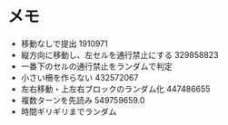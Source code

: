 # メモ

- 移動なしで提出 1910971
- 縦方向に移動し、左セルを通行禁止にする 329858823
- 一番下のセルの通行禁止をランダムで判定
- 小さい柵を作らない 432572067
- 左右移動・上左右ブロックのランダム化 447486655
- 複数ターンを先読み 549759659.0
- 時間ギリギリまでランダム
